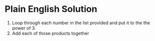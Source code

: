 # Plain English Solution
1. Loop through each number in the list provided and put it to the the power of 3.
2. Add each of those products together